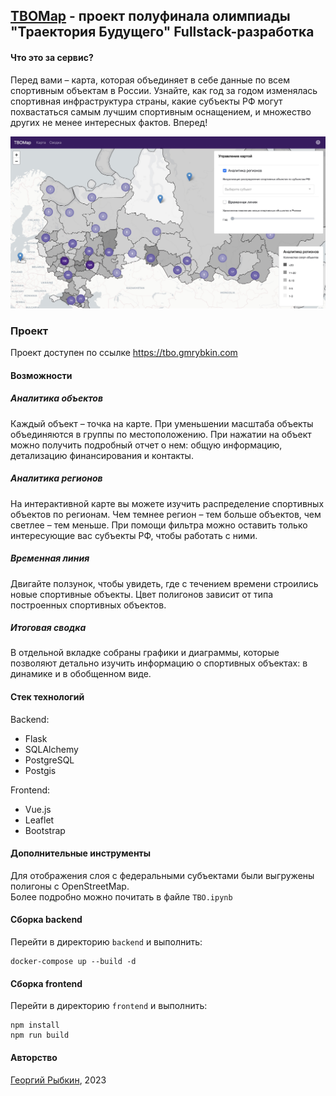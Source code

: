 ## [TBOMap](https://tbo.gmrybkin.com) - проект полуфинала олимпиады "Траектория Будущего" Fullstack-разработка

#### Что это за сервис?
Перед вами – карта, которая объединяет в себе данные по всем спортивным объектам в России. Узнайте, как год за годом 
изменялась спортивная инфраструктура страны, какие субъекты РФ могут похвастаться самым лучшим спортивным оснащением, и множество других не менее интересных фактов. Вперед!

![image](project_photo.jpeg)

### Проект
Проект доступен по ссылке https://tbo.gmrybkin.com

#### Возможности
##### Аналитика объектов
Каждый объект – точка на карте. При уменьшении масштаба объекты объединяются в группы по местоположению. При нажатии на объект можно получить подробный отчет о нем: общую информацию, детализацию финансирования и контакты.

##### Аналитика регионов
На интерактивной карте вы можете изучить распределение спортивных объектов по регионам. Чем темнее регион – тем больше объектов, чем светлее – тем меньше. При помощи фильтра можно оставить только интересующие вас субъекты РФ, чтобы работать с ними.

##### Временная линия
Двигайте ползунок, чтобы увидеть, где с течением времени строились новые спортивные объекты. Цвет полигонов зависит от типа построенных спортивных объектов.

##### Итоговая сводка
В отдельной вкладке собраны графики и диаграммы, которые позволяют детально изучить информацию о спортивных объектах: в динамике и в обобщенном виде.

#### Стек технологий
Backend:
- Flask
- SQLAlchemy
- PostgreSQL
- Postgis

Frontend:
- Vue.js
- Leaflet
- Bootstrap

#### Дополнительные инструменты
Для отображения слоя с федеральными субъектами были выгружены полигоны с OpenStreetMap.  
Более подробно можно почитать в файле `TBO.ipynb`

#### Сборка backend
Перейти в директорию `backend` и выполнить:
```
docker-compose up --build -d
```

#### Сборка frontend
Перейти в директорию `frontend` и выполнить:
```
npm install
npm run build
```

#### Авторство
[Георгий Рыбкин](https://gmrybkin.com), 2023